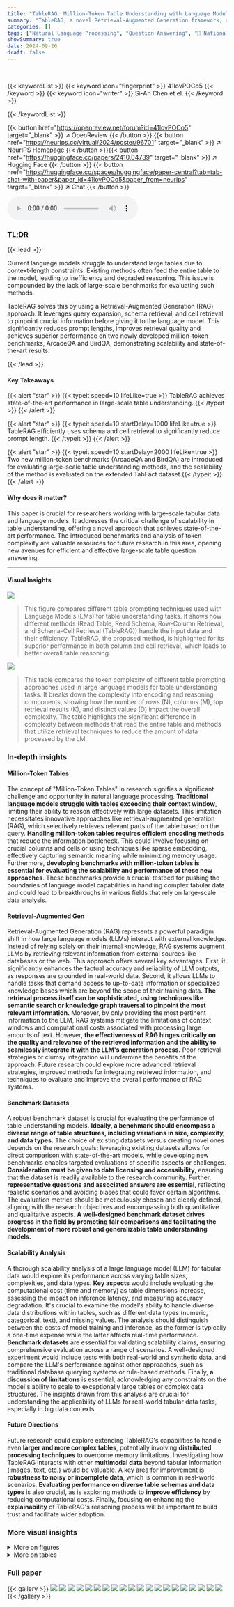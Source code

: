 ```yaml
---
title: "TableRAG: Million-Token Table Understanding with Language Models"
summary: "TableRAG, a novel Retrieval-Augmented Generation framework, achieves state-of-the-art performance in large-scale table understanding by efficiently integrating schema and cell retrieval with language ..."
categories: []
tags: ["Natural Language Processing", "Question Answering", "🏢 National Taiwan University",]
showSummary: true
date: 2024-09-26
draft: false
---
```


<br>

{{< keywordList >}}
{{< keyword icon="fingerprint" >}} 41lovPOCo5 {{< /keyword >}}
{{< keyword icon="writer" >}} Si-An Chen et el. {{< /keyword >}}
 
{{< /keywordList >}}

{{< button href="https://openreview.net/forum?id=41lovPOCo5" target="_blank" >}}
↗ OpenReview
{{< /button >}}
{{< button href="https://neurips.cc/virtual/2024/poster/96701" target="_blank" >}}
↗ NeurIPS Homepage
{{< /button >}}{{< button href="https://huggingface.co/papers/2410.04739" target="_blank" >}}
↗ Hugging Face
{{< /button >}}
{{< button href="https://huggingface.co/spaces/huggingface/paper-central?tab=tab-chat-with-paper&paper_id=41lovPOCo5&paper_from=neurips" target="_blank" >}}
↗ Chat
{{< /button >}}



<audio controls>
    <source src="https://ai-paper-reviewer.com/41lovPOCo5/podcast.wav" type="audio/wav">
    Your browser does not support the audio element.
</audio>


### TL;DR


{{< lead >}}

Current language models struggle to understand large tables due to context-length constraints. Existing methods often feed the entire table to the model, leading to inefficiency and degraded reasoning.  This issue is compounded by the lack of large-scale benchmarks for evaluating such methods.

TableRAG solves this by using a Retrieval-Augmented Generation (RAG) approach.  It leverages query expansion, schema retrieval, and cell retrieval to pinpoint crucial information before giving it to the language model. This significantly reduces prompt lengths, improves retrieval quality and achieves superior performance on two newly developed million-token benchmarks, ArcadeQA and BirdQA,  demonstrating scalability and state-of-the-art results.

{{< /lead >}}


#### Key Takeaways

{{< alert "star" >}}
{{< typeit speed=10 lifeLike=true >}} TableRAG achieves state-of-the-art performance in large-scale table understanding. {{< /typeit >}}
{{< /alert >}}

{{< alert "star" >}}
{{< typeit speed=10 startDelay=1000 lifeLike=true >}} TableRAG efficiently uses schema and cell retrieval to significantly reduce prompt length. {{< /typeit >}}
{{< /alert >}}

{{< alert "star" >}}
{{< typeit speed=10 startDelay=2000 lifeLike=true >}} Two new million-token benchmarks (ArcadeQA and BirdQA) are introduced for evaluating large-scale table understanding methods, and the scalability of the method is evaluated on the extended TabFact dataset {{< /typeit >}}
{{< /alert >}}

#### Why does it matter?
This paper is crucial for researchers working with large-scale tabular data and language models.  It addresses the critical challenge of scalability in table understanding, offering a novel approach that achieves state-of-the-art performance.  The introduced benchmarks and analysis of token complexity are valuable resources for future research in this area, opening new avenues for efficient and effective large-scale table question answering.

------
#### Visual Insights



![](https://ai-paper-reviewer.com/41lovPOCo5/figures_1_1.jpg)

> This figure compares different table prompting techniques used with Language Models (LMs) for table understanding tasks. It shows how different methods (Read Table, Read Schema, Row-Column Retrieval, and Schema-Cell Retrieval (TableRAG)) handle the input data and their efficiency. TableRAG, the proposed method, is highlighted for its superior performance in both column and cell retrieval, which leads to better overall table reasoning.





![](https://ai-paper-reviewer.com/41lovPOCo5/tables_4_1.jpg)

> This table compares the token complexity of different table prompting approaches used in large language models for table understanding tasks.  It breaks down the complexity into encoding and reasoning components, showing how the number of rows (N), columns (M), top retrieval results (K), and distinct values (D) impact the overall complexity.  The table highlights the significant difference in complexity between methods that read the entire table and methods that utilize retrieval techniques to reduce the amount of data processed by the LM.





### In-depth insights


#### Million-Token Tables
The concept of "Million-Token Tables" in research signifies a significant challenge and opportunity in natural language processing.  **Traditional language models struggle with tables exceeding their context window**, limiting their ability to reason effectively with large datasets.  This limitation necessitates innovative approaches like retrieval-augmented generation (RAG), which selectively retrieves relevant parts of the table based on the query.  **Handling million-token tables requires efficient encoding methods** that reduce the information bottleneck.  This could involve focusing on crucial columns and cells or using techniques like sparse embedding, effectively capturing semantic meaning while minimizing memory usage.  Furthermore, **developing benchmarks with million-token tables is essential for evaluating the scalability and performance of these new approaches**.  These benchmarks provide a crucial testbed for pushing the boundaries of language model capabilities in handling complex tabular data and could lead to breakthroughs in various fields that rely on large-scale data analysis.

#### Retrieval-Augmented Gen
Retrieval-Augmented Generation (RAG) represents a powerful paradigm shift in how large language models (LLMs) interact with external knowledge.  Instead of relying solely on their internal knowledge, RAG systems augment LLMs by retrieving relevant information from external sources like databases or the web. This approach offers several key advantages. First, it significantly enhances the factual accuracy and reliability of LLM outputs, as responses are grounded in real-world data. Second, it allows LLMs to handle tasks that demand access to up-to-date information or specialized knowledge bases which are beyond the scope of their training data. **The retrieval process itself can be sophisticated, using techniques like semantic search or knowledge graph traversal to pinpoint the most relevant information.**  Moreover, by only providing the most pertinent information to the LLM, RAG systems mitigate the limitations of context windows and computational costs associated with processing large amounts of text. However, **the effectiveness of RAG hinges critically on the quality and relevance of the retrieved information and the ability to seamlessly integrate it with the LLM's generation process.** Poor retrieval strategies or clumsy integration will undermine the benefits of the approach.  Future research could explore more advanced retrieval strategies, improved methods for integrating retrieved information, and techniques to evaluate and improve the overall performance of RAG systems.

#### Benchmark Datasets
A robust benchmark dataset is crucial for evaluating the performance of table understanding models.  **Ideally, a benchmark should encompass a diverse range of table structures, including variations in size, complexity, and data types.**  The choice of existing datasets versus creating novel ones depends on the research goals; leveraging existing datasets allows for direct comparison with state-of-the-art models, while developing new benchmarks enables targeted evaluations of specific aspects or challenges. **Consideration must be given to data licensing and accessibility**, ensuring that the dataset is readily available to the research community.  Further, **representative questions and associated answers are essential**, reflecting realistic scenarios and avoiding biases that could favor certain algorithms. The evaluation metrics should be meticulously chosen and clearly defined, aligning with the research objectives and encompassing both quantitative and qualitative aspects. **A well-designed benchmark dataset drives progress in the field by promoting fair comparisons and facilitating the development of more robust and generalizable table understanding models.**

#### Scalability Analysis
A thorough scalability analysis of a large language model (LLM) for tabular data would explore its performance across varying table sizes, complexities, and data types.  **Key aspects** would include evaluating the computational cost (time and memory) as table dimensions increase, assessing the impact on inference latency, and measuring accuracy degradation. It's crucial to examine the model's ability to handle diverse data distributions within tables, such as different data types (numeric, categorical, text), and missing values. The analysis should distinguish between the costs of model training and inference, as the former is typically a one-time expense while the latter affects real-time performance. **Benchmark datasets** are essential for validating scalability claims, ensuring comprehensive evaluation across a range of scenarios. A well-designed experiment would include tests with both real-world and synthetic data, and compare the LLM's performance against other approaches, such as traditional database querying systems or rule-based methods.  Finally, **a discussion of limitations** is essential, acknowledging any constraints on the model's ability to scale to exceptionally large tables or complex data structures.  The insights drawn from this analysis are crucial for understanding the applicability of LLMs for real-world tabular data tasks, especially in big data contexts.

#### Future Directions
Future research could explore extending TableRAG's capabilities to handle even **larger and more complex tables**, potentially involving **distributed processing techniques** to overcome memory limitations.  Investigating how TableRAG interacts with other **multimodal data** beyond tabular information (images, text, etc.) would be valuable.  A key area for improvement is **robustness to noisy or incomplete data**, which is common in real-world scenarios.  **Evaluating performance on diverse table schemas and data types** is also crucial, as is exploring methods to **improve efficiency** by reducing computational costs.  Finally, focusing on enhancing the **explainability** of TableRAG's reasoning process will be important to build trust and facilitate wider adoption.


### More visual insights

<details>
<summary>More on figures
</summary>


![](https://ai-paper-reviewer.com/41lovPOCo5/figures_1_2.jpg)

> This figure compares different table prompting techniques used with Language Models (LMs) for table understanding. It shows that simply reading the whole table is not feasible for large tables due to context length limits. Reading only the schema loses information, while row/column retrieval is still computationally expensive for large tables. The proposed approach, Schema-Cell Retrieval (TableRAG), only retrieves relevant schema and cells for efficient and accurate processing.


![](https://ai-paper-reviewer.com/41lovPOCo5/figures_3_1.jpg)

> This figure illustrates the workflow of the TableRAG framework.  It starts with a question, which is processed by an LM to generate schema and cell queries. These queries are then used to query pre-built schema and cell databases, retrieving the top K results for each. The retrieved schema and cell information are then combined and sent to a program-aided LM, which uses the information to generate a program to answer the question.  The process is iterative, involving multiple rounds of query generation and retrieval until a final answer is reached. Algorithm 1 and Figure 8 in the paper provide more details.


![](https://ai-paper-reviewer.com/41lovPOCo5/figures_4_1.jpg)

> This histogram shows the ratio of the number of distinct values to the total number of cells in tables from the ArcadeQA and BirdQA datasets.  The data demonstrates that in most tables, the number of unique cell values is significantly smaller than the total number of cells. This observation supports the efficiency of TableRAG's cell retrieval method, which only encodes distinct values, significantly reducing the computational cost compared to methods that encode all cells.


![](https://ai-paper-reviewer.com/41lovPOCo5/figures_7_1.jpg)

> This figure shows the performance of different table prompting methods (ReadTable, ReadSchema, RandRowSampling, RowColRetrieval, and TableRAG) on a synthetic dataset derived from TabFact with varying table sizes.  The x-axis represents the synthetic table size, increasing from the original size to 1000. The y-axis shows the accuracy of each method.  TableRAG consistently outperforms other methods across all table sizes, demonstrating its scalability and robustness. The accuracy of other methods decreases significantly with increasing table size, highlighting the scalability challenge of traditional methods when dealing with large tables.


![](https://ai-paper-reviewer.com/41lovPOCo5/figures_7_2.jpg)

> This figure compares the performance of three different table prompting methods (TableRAG, RandRowSampling, and RowColRetrieval) across various prompt lengths, which are directly influenced by the number of top retrieval results (K).  It shows that TableRAG maintains higher accuracy with fewer tokens compared to others.  Increasing K values increase prompt length but do not always correlate with higher accuracy, especially for RandRowSampling and RowColRetrieval, which indicates that TableRAG's selective retrieval strategy is more efficient.


![](https://ai-paper-reviewer.com/41lovPOCo5/figures_8_1.jpg)

> This figure shows the impact of the cell encoding budget (B) on the performance of TableRAG and RowColRetrieval on ArcadeQA and BirdQA datasets. TableRAG demonstrates consistent performance across varying budgets, while RowColRetrieval shows a decline in performance with increased budgets. This highlights TableRAG's ability to maintain accuracy even with limited encoding budgets.


![](https://ai-paper-reviewer.com/41lovPOCo5/figures_8_2.jpg)

> This figure shows the result of an ablation study on the impact of query expansion on TableRAG's performance.  It compares the accuracy of TableRAG with and without query expansion on two datasets, ArcadeQA and BirdQA, using two different language models, GPT-3.5-turbo and Gemini-Pro.  The results consistently demonstrate that query expansion significantly improves TableRAG's accuracy, highlighting its value in enhancing the model's ability to understand and effectively process user queries. 


![](https://ai-paper-reviewer.com/41lovPOCo5/figures_12_1.jpg)

> This figure demonstrates a complete workflow of TableRAG using an example from the ArcadeQA dataset. It starts with a question, 'What is the average price for wallets?', and shows how TableRAG expands this question into schema and cell queries.  These queries are then used to retrieve relevant information from the schema and cell databases built from the table. Finally, the relevant information is passed to a program-aided Language Model (LM) to generate the final answer. The figure shows a step-by-step breakdown of the process, including the queries generated, the relevant information retrieved, and the actions performed by the LM solver to arrive at the final answer.


![](https://ai-paper-reviewer.com/41lovPOCo5/figures_15_1.jpg)

> This figure shows the prompt used for the schema retrieval part of the TableRAG framework.  The prompt instructs a large language model (LLM) to suggest column names from a large table (described as 'amazon seller order status prediction orders data') that are relevant to answering the question: 'What is the average price for leather wallets?' The LLM is instructed to respond with a JSON array of column names, without any further explanation.  This is an example of how TableRAG uses the LLM to generate queries for relevant schema information rather than processing the entire table directly. The expected output is a list of column names (as a JSON array) that likely contain the price of leather wallets.


![](https://ai-paper-reviewer.com/41lovPOCo5/figures_15_2.jpg)

> This figure shows the prompt and completion for the query expansion of cell retrieval in TableRAG.  The prompt instructs a large language model (LLM) to extract keywords from a hypothetical table about Amazon seller order data that are relevant to answering the question 'What is the average price for leather wallets?'  The keywords should be categorical rather than numerical and present in the question. The completion provides a JSON array of keywords that the LLM generated.


![](https://ai-paper-reviewer.com/41lovPOCo5/figures_16_1.jpg)

> This figure shows an example of how TableRAG works on a real-world table from the ArcadeQA dataset. It illustrates the workflow, starting from the question, then expanding it into multiple queries for schema and cell retrieval. The relevant information extracted from the table using these queries is then presented to the program-aided LM solver, which generates the final answer. This example demonstrates TableRAG's ability to efficiently handle complex table-based questions.


</details>




<details>
<summary>More on tables
</summary>


![](https://ai-paper-reviewer.com/41lovPOCo5/tables_6_1.jpg)
> This table presents the performance comparison of different table prompting approaches (ReadTable, ReadSchema, RandRowSampling, RowColRetrieval, and TableRAG) on two benchmark datasets (ArcadeQA and BirdQA) using three different Large Language Models (LLMs): GPT 3.5 Turbo, Gemini 1.0 Pro, and Mistral Nemo.  The results are expressed as accuracy scores, illustrating the effectiveness of each method in handling large-scale table understanding tasks across various LLM models. TableRAG consistently demonstrates superior performance compared to other methods.

![](https://ai-paper-reviewer.com/41lovPOCo5/tables_6_2.jpg)
> This table presents the results of the retrieval performance evaluation comparing different methods: ReadSchema, RandRowSampling, RowColRetrieval, and TableRAG.  The evaluation is done for both column and cell retrieval on two datasets, ArcadeQA and BirdQA.  The metrics used are Recall (R), Precision (P), and F1 score (F1).  TableRAG demonstrates the best retrieval quality across all tasks and metrics.

![](https://ai-paper-reviewer.com/41lovPOCo5/tables_7_1.jpg)
> This table presents a comparison of the accuracy achieved by TableRAG against other state-of-the-art methods on the WikiTableQA benchmark dataset.  It highlights TableRAG's superior performance in comparison to existing approaches, demonstrating its effectiveness in the context of large-scale table understanding tasks.

![](https://ai-paper-reviewer.com/41lovPOCo5/tables_7_2.jpg)
> This table presents a comparison of the performance of different table prompting approaches (ReadTable, ReadSchema, RandRowSampling, RowColRetrieval, and TableRAG) on two datasets (ArcadeQA and BirdQA) using three different large language models (LLMs): GPT 3.5 Turbo, Gemini 1.0 Pro, and Mistral Nemo.  The performance metric used is not explicitly stated but is likely accuracy or F1-score.  The table highlights the superior performance of TableRAG across all LMs and datasets.

![](https://ai-paper-reviewer.com/41lovPOCo5/tables_8_1.jpg)
> This table presents the results of an ablation study on TableRAG, evaluating the impact of schema and cell retrieval on the model's performance.  It shows that both schema and cell retrieval methods significantly improve accuracy, indicating the importance of incorporating both types of information for effective table understanding.

![](https://ai-paper-reviewer.com/41lovPOCo5/tables_14_1.jpg)
> This table presents a statistical summary of six datasets used in the paper's experiments.  The datasets include two real-world datasets (ArcadeQA and BirdQA), and four synthetic datasets derived from TabFact, each with varying sizes.  The table shows the number of tables, questions, rows, columns, total number of cells, number of distinct values, and number of categorical columns in each dataset.  This information provides a comprehensive overview of the scale and characteristics of the data used to evaluate the proposed TableRAG method.

</details>




### Full paper

{{< gallery >}}
<img src="https://ai-paper-reviewer.com/41lovPOCo5/1.png" class="grid-w50 md:grid-w33 xl:grid-w25" />
<img src="https://ai-paper-reviewer.com/41lovPOCo5/2.png" class="grid-w50 md:grid-w33 xl:grid-w25" />
<img src="https://ai-paper-reviewer.com/41lovPOCo5/3.png" class="grid-w50 md:grid-w33 xl:grid-w25" />
<img src="https://ai-paper-reviewer.com/41lovPOCo5/4.png" class="grid-w50 md:grid-w33 xl:grid-w25" />
<img src="https://ai-paper-reviewer.com/41lovPOCo5/5.png" class="grid-w50 md:grid-w33 xl:grid-w25" />
<img src="https://ai-paper-reviewer.com/41lovPOCo5/6.png" class="grid-w50 md:grid-w33 xl:grid-w25" />
<img src="https://ai-paper-reviewer.com/41lovPOCo5/7.png" class="grid-w50 md:grid-w33 xl:grid-w25" />
<img src="https://ai-paper-reviewer.com/41lovPOCo5/8.png" class="grid-w50 md:grid-w33 xl:grid-w25" />
<img src="https://ai-paper-reviewer.com/41lovPOCo5/9.png" class="grid-w50 md:grid-w33 xl:grid-w25" />
<img src="https://ai-paper-reviewer.com/41lovPOCo5/10.png" class="grid-w50 md:grid-w33 xl:grid-w25" />
<img src="https://ai-paper-reviewer.com/41lovPOCo5/11.png" class="grid-w50 md:grid-w33 xl:grid-w25" />
<img src="https://ai-paper-reviewer.com/41lovPOCo5/12.png" class="grid-w50 md:grid-w33 xl:grid-w25" />
<img src="https://ai-paper-reviewer.com/41lovPOCo5/13.png" class="grid-w50 md:grid-w33 xl:grid-w25" />
<img src="https://ai-paper-reviewer.com/41lovPOCo5/14.png" class="grid-w50 md:grid-w33 xl:grid-w25" />
<img src="https://ai-paper-reviewer.com/41lovPOCo5/15.png" class="grid-w50 md:grid-w33 xl:grid-w25" />
<img src="https://ai-paper-reviewer.com/41lovPOCo5/16.png" class="grid-w50 md:grid-w33 xl:grid-w25" />
<img src="https://ai-paper-reviewer.com/41lovPOCo5/17.png" class="grid-w50 md:grid-w33 xl:grid-w25" />
<img src="https://ai-paper-reviewer.com/41lovPOCo5/18.png" class="grid-w50 md:grid-w33 xl:grid-w25" />
<img src="https://ai-paper-reviewer.com/41lovPOCo5/19.png" class="grid-w50 md:grid-w33 xl:grid-w25" />
<img src="https://ai-paper-reviewer.com/41lovPOCo5/20.png" class="grid-w50 md:grid-w33 xl:grid-w25" />
{{< /gallery >}}